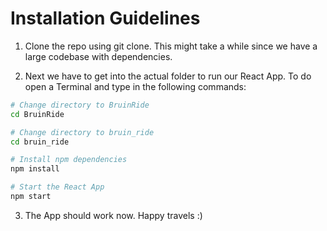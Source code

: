 # Installation Guidelines 

1. Clone the repo using git clone. This might take a while since we have a large codebase with dependencies.

2. Next we have to get into the actual folder to run our React App. To do open a Terminal and type in the following commands:
   
```bash
# Change directory to BruinRide
cd BruinRide

# Change directory to bruin_ride
cd bruin_ride

# Install npm dependencies
npm install

# Start the React App
npm start
```

3. The App should work now. Happy travels :)

